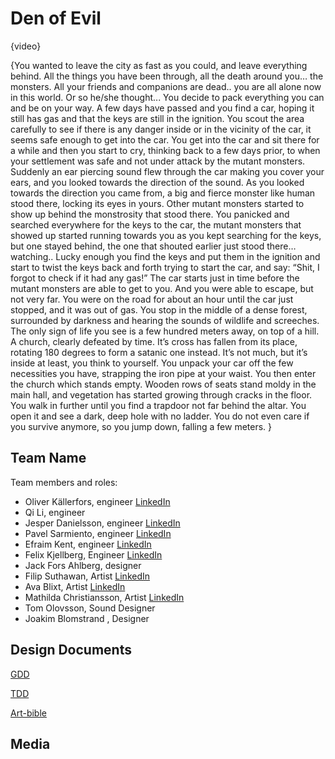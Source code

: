 # Den of Evil

{video}

{You wanted to leave the city as fast as you could, and leave everything behind. All the things you have been through, all the death around you… the monsters. All your friends and companions are dead.. you are all alone now in this world. Or so he/she thought...
You decide to pack everything you can and be on your way.
A few days have passed and you find a car, hoping it still has gas and that the keys are still in the ignition. You scout the area carefully to see if there is any danger inside or in the vicinity of the car, it seems safe enough to get into the car. You get into the car and sit there for a while and then you start to cry, thinking back to a few days prior, to when your settlement was safe and not under attack by the mutant monsters. Suddenly an ear piercing sound flew through the car making you cover your ears, and you looked towards the direction of the sound. As you looked towards the direction you came from, a big and fierce monster like human stood there, locking its eyes in yours. Other mutant monsters started to show up behind the monstrosity that stood there. You panicked and searched everywhere for the keys to the car, the mutant monsters that showed up started running towards you as you kept searching for the keys, but one stayed behind, the one that shouted earlier just stood there… watching..
Lucky enough you find the keys and put them in the ignition and start to twist the keys back and forth trying to start the car, and say: 
“Shit, I forgot to check if it had any gas!”
The car starts just in time before the mutant monsters are able to get to you. 
And you were able to escape, but not very far. You were on the road for about an hour until the car just stopped, and it was out of gas.
You stop in the middle of a dense forest, surrounded by darkness and hearing the sounds of wildlife and screeches. The only sign of life you see is a few hundred meters away, on top of a hill. A church, clearly defeated by time. It’s cross has fallen from its place, rotating 180 degrees to form a satanic one instead. It’s not much, but it’s inside at least, you think to yourself. You unpack your car off the few necessities you have, strapping the iron pipe at your waist. You then enter the church which stands empty. Wooden rows of seats stand moldy in the main hall, and vegetation has started growing through cracks in the floor. You walk in further until you find a trapdoor not far behind the altar. You open it and see a dark, deep hole with no ladder. You do not even care if you survive anymore, so you jump down, falling a few meters. 
}

## Team Name

Team members and roles:
* Oliver Källerfors, engineer [LinkedIn](https://www.linkedin.com/in/oliver-källerfors-358bb21b3/)
* Qi Li, engineer
* Jesper Danielsson, engineer [LinkedIn](https://www.linkedin.com/in/jesper-danielsson-9b7048159/)
* Pavel Sarmiento, engineer [LinkedIn](https://www.linkedin.com/in/pavel-sarmiento-5483661a3/)
* Efraim Kent, engineer [LinkedIn](https://www.linkedin.com/in/efraim-kent-01b8a33b/)
* Felix Kjellberg, Engineer [LinkedIn](https://www.linkedin.com/in/felix-kjellberg-837321228/)
* Jack Fors Ahlberg, designer
* Filip Suthawan, Artist [LinkedIn](https://linkedin.com/in/filip-suthawan-07868a182)
* Ava Blixt, Artist [LinkedIn](https://www.linkedin.com/in/ava-blixt-6830aa195/)
* Mathilda Christiansson, Artist [LinkedIn](https://www.linkedin.com/in/mathilda-christiansson-107048220/)
* Tom Olovsson, Sound Designer
* Joakim Blomstrand , Designer
## Design Documents

[GDD](https://docs.google.com/document/d/103UANcyFQGBr5ccG3n7Q8oSQjugDNR5p6Y5rvAKcghM/edit#heading=h.ctqszdyarbr8)

[TDD](https://docs.google.com/document/d/1kh5b8bSrGSGtGyzON_KlcZHEp64tDw4bJCZlrvl4Ckc/edit#heading=h.alh9xc4npudt)

[Art-bible](https://docs.google.com/document/d/1uNTK3RGM5Yjnt5mj2CyfvfJGn8XkY-aDi1NpDS6rm0k/edit)

## Media
